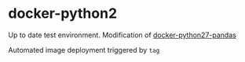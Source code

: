 # docker-python2

Up to date test environment. Modification of [docker-python27-pandas](https://github.com/serebrov/docker-python27-pandas)

Automated image deployment triggered by `tag` 